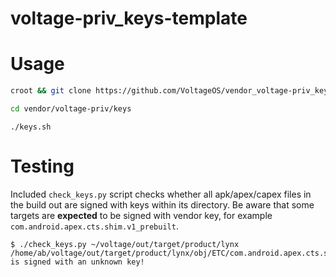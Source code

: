 # voltage-priv_keys-template

# Usage

```bash
croot && git clone https://github.com/VoltageOS/vendor_voltage-priv_keys vendor/voltage-priv/keys
```

```bash
cd vendor/voltage-priv/keys
```

```
./keys.sh
```

# Testing

Included `check_keys.py` script checks whether all apk/apex/capex files in the build out are signed with keys within its directory. Be aware that some targets are **expected** to be signed with vendor key, for example `com.android.apex.cts.shim.v1_prebuilt`.

```
$ ./check_keys.py ~/voltage/out/target/product/lynx
/home/ab/voltage/out/target/product/lynx/obj/ETC/com.android.apex.cts.shim.v1_prebuilt_intermediates/com.android.apex.cts.shim.apex is signed with an unknown key!
```
